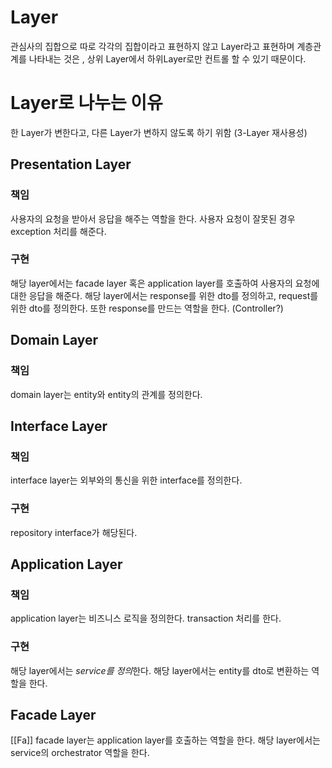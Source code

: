 # Layer
관심사의 집합으로 따로 각각의 집합이라고 표현하지 않고 Layer라고 표현하며 계층관계를 나타내는 것은 , 상위 Layer에서 하위Layer로만 컨트롤 할 수 있기 때문이다.
# Layer로 나누는 이유
한 Layer가 변한다고, 다른 Layer가 변하지 않도록 하기 위함 (3-Layer 재사용성)

## Presentation Layer
### 책임
사용자의 요청을 받아서 응답을 해주는 역할을 한다. 
사용자 요청이 잘못된 경우 exception 처리를 해준다.
### 구현
해당 layer에서는 facade layer 혹은 application layer를 호출하여 사용자의 요청에 대한 응답을 해준다. 해당 layer에서는 response를 위한 dto를 정의하고, request를 위한 dto를 정의한다. 또한 response를 만드는 역할을 한다.
(Controller?)
## Domain Layer
### 책임
domain layer는 entity와 entity의 관계를 정의한다.

## Interface Layer
### 책임
interface layer는 외부와의 통신을 위한 interface를 정의한다. 
### 구현
repository interface가 해당된다.

## Application Layer
### 책임
application layer는 비즈니스 로직을 정의한다. 
transaction 처리를 한다.
### 구현
해당 layer에서는 *service를 정의*한다. 해당 layer에서는 entity를 dto로 변환하는 역할을 한다. 

##  Facade Layer
[[Fa]]
facade layer는 application layer를 호출하는 역할을 한다. 해당 layer에서는 service의 orchestrator 역할을 한다.